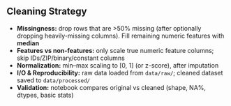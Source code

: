 ## Cleaning Strategy

- **Missingness:** drop rows that are >50% missing (after optionally dropping heavily-missing columns). Fill remaining numeric features with **median**
- **Features vs non-features:** only scale true numeric feature columns; skip IDs/ZIP/binary/constant columns
- **Normalization:** min–max scaling to [0, 1] (or z-score), after imputation
- **I/O & Reproducibility:** raw data loaded from `data/raw/`; cleaned dataset saved to `data/processed/`
- **Validation:** notebook compares original vs cleaned (shape, NA%, dtypes, basic stats)
